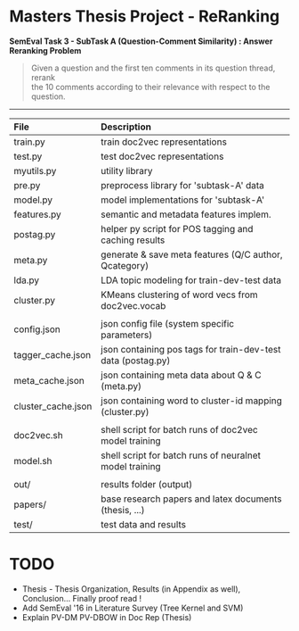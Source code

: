 # Masters Thesis Project - ReRanking
**SemEval Task 3 - SubTask A (Question-Comment Similarity) : Answer Reranking Problem**

> Given a question and the first ten comments in its question thread, rerank 
<br/>the 10 comments according to their relevance with respect to the question.

----

| File               | Description                                                  |
|:------------------ |:------------------------------------------------------------ |
| train.py           | train doc2vec representations                                |
| test.py            | test  doc2vec representations                                |
| myutils.py         | utility library                                              |
| pre.py             | preprocess library for 'subtask-A' data                      |
| model.py           | model implementations for 'subtask-A'                        |
| features.py        | semantic and metadata features implem.                       |
| postag.py          | helper py script for POS tagging and caching results         |
| meta.py            | generate & save meta features (Q/C author, Qcategory)        |
| lda.py             | LDA topic modeling for train-dev-test data                   |
| cluster.py         | KMeans clustering of word vecs from doc2vec.vocab            |
|                    |                                                              |
| config.json        | json config file (system specific parameters)                |
| tagger_cache.json  | json containing pos tags for train-dev-test data (postag.py) |
| meta_cache.json    | json containing meta data about Q & C (meta.py)              |
| cluster_cache.json | json containing word to cluster-id mapping (cluster.py)      |
|                    |                                                              |
| doc2vec.sh         | shell script for batch runs of doc2vec model training        |
| model.sh           | shell script for batch runs of neuralnet model training      |
|                    |                                                              |
| out/               | results folder (output)                                      |
| papers/            | base research papers and latex documents (thesis, ...)       |
| test/              | test data and results                                        |

# TODO
* Thesis - Thesis Organization, Results (in Appendix as well), Conclusion... Finally proof read !
* Add SemEval '16 in Literature Survey (Tree Kernel and SVM)
* Explain PV-DM PV-DBOW in Doc Rep (Thesis)